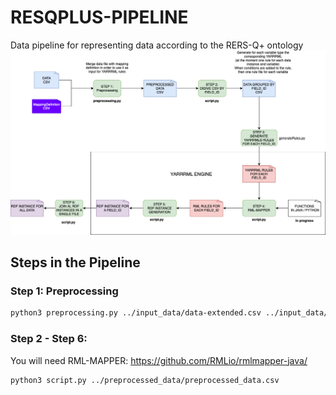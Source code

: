 # RESQPLUS-PIPELINE
Data pipeline for representing data according to the RERS-Q+ ontology
![Diagrama](DiagramaPipelineTransformacion.png)


## Steps in the Pipeline

### Step 1: Preprocessing

```bash
python3 preprocessing.py ../input_data/data-extended.csv ../input_data/mappings.csv ../preprocessed_data
```
### Step 2 - Step 6:

You will need RML-MAPPER: https://github.com/RMLio/rmlmapper-java/

```bash
python3 script.py ../preprocessed_data/preprocessed_data.csv
```
